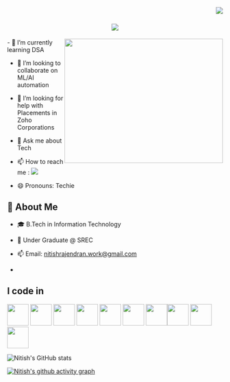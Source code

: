
<img align="right" src="https://komarev.com/ghpvc/?username=Nitish-Rajendran&label=Profile%20views&color=0e75b6&style=flat" />
<h1 align="center">
    <img src="https://readme-typing-svg.herokuapp.com/?font=Righteous&size=35&center=true&vCenter=true&width=500&height=70&duration=4000&lines=Hello+devs!+👋;+I'm+Nitish!;" />
</h1>



<img align="right" width="370" height="290" src="https://i.pinimg.com/originals/47/f0/34/47f0342cec72b800463bf003eac1257e.gif">                                            
- 🌱 I’m currently learning DSA

- 👯 I’m looking to collaborate on ML/AI automation

- 🤔 I’m looking for help with Placements in Zoho Corporations

- 💬 Ask me about Tech

- 📫 How to reach me : [<img src="https://img.shields.io/badge/LinkedIn-0077B5?style=for-the-badge&logo=linkedin&logoColor=white" />](https://www.linkedin.com/in/Nitish--Rajendran/)

- 😄 Pronouns: Techie


## 🚀 About Me

- 🎓 B.Tech in Information Technology

- 🏫 Under Graduate @ SREC

- 📫 Email: nitishrajendran.work@gmail.com

- 
## I code in
<img height="50" width="50" src="https://img.icons8.com/color/48/000000/python.png" /> <img height="50" width="50" src="https://img.icons8.com/color/48/000000/c-programming.png" /> <img height="50" width="50" src="https://img.icons8.com/color/48/000000/c-plus-plus-logo.png" /> <img height="50" width="50" src="https://img.icons8.com/color/48/000000/java-coffee-cup-logo.png" /> <img height="50" width="50" src="https://img.icons8.com/color/48/000000/html-5.png" /> <img height="50" width="50" src="https://img.icons8.com/color/48/000000/css3.png" />
<img height="50" width="50" src="https://img.icons8.com/color/48/000000/javascript.png"/><img height="50" width="50" src="https://img.icons8.com/color/48/000000/tensorflow.png"/> <img height="50" width="50" src="https://img.icons8.com/color/48/000000/mysql-logo.png"/> <img height="50" width="50" src="https://img.icons8.com/color/48/000000/nodejs.png"/>

![Nitish's GitHub stats](https://github-readme-stats.vercel.app/api?username=Nitish-Rajendran&theme=dark&show_icons=true&&hide=issues,contribs)


<a href="https://github.com/ashutosh00710/github-readme-activity-graph"><img src="https://github-readme-activity-graph.vercel.app/graph?username=Nitish-Rajendran&bg_color=f5f5f5&color=222222&line=0066cc&point=ff4500&area=true&hide_border=true" alt="Nitish's github activity graph"></a>

